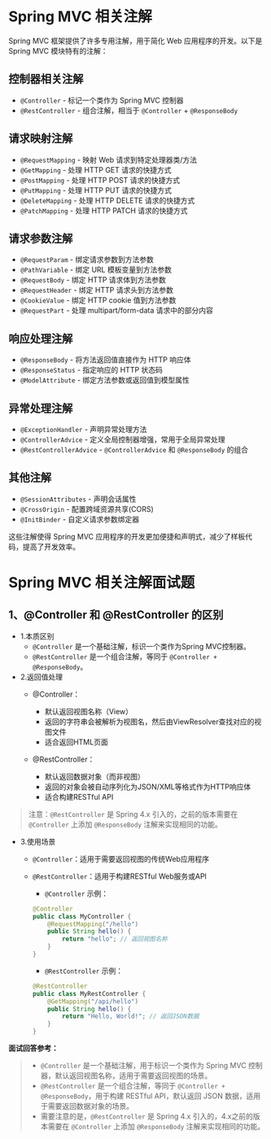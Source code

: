 # Spring MVC 相关注解

Spring MVC 框架提供了许多专用注解，用于简化 Web 应用程序的开发。以下是 Spring MVC 模块特有的注解：

## 控制器相关注解

- `@Controller` - 标记一个类作为 Spring MVC 控制器
- `@RestController` - 组合注解，相当于 `@Controller` + `@ResponseBody`

## 请求映射注解

- `@RequestMapping` - 映射 Web 请求到特定处理器类/方法
- `@GetMapping` - 处理 HTTP GET 请求的快捷方式
- `@PostMapping` - 处理 HTTP POST 请求的快捷方式
- `@PutMapping` - 处理 HTTP PUT 请求的快捷方式
- `@DeleteMapping` - 处理 HTTP DELETE 请求的快捷方式
- `@PatchMapping` - 处理 HTTP PATCH 请求的快捷方式

## 请求参数注解

- `@RequestParam` - 绑定请求参数到方法参数
- `@PathVariable` - 绑定 URL 模板变量到方法参数
- `@RequestBody` - 绑定 HTTP 请求体到方法参数
- `@RequestHeader` - 绑定 HTTP 请求头到方法参数
- `@CookieValue` - 绑定 HTTP cookie 值到方法参数
- `@RequestPart` - 处理 multipart/form-data 请求中的部分内容

## 响应处理注解

- `@ResponseBody` - 将方法返回值直接作为 HTTP 响应体
- `@ResponseStatus` - 指定响应的 HTTP 状态码
- `@ModelAttribute` - 绑定方法参数或返回值到模型属性

## 异常处理注解

- `@ExceptionHandler` - 声明异常处理方法
- `@ControllerAdvice` - 定义全局控制器增强，常用于全局异常处理
- `@RestControllerAdvice` - `@ControllerAdvice` 和 `@ResponseBody` 的组合

## 其他注解

- `@SessionAttributes` - 声明会话属性
- `@CrossOrigin` - 配置跨域资源共享(CORS)
- `@InitBinder` - 自定义请求参数绑定器

这些注解使得 Spring MVC 应用程序的开发更加便捷和声明式，减少了样板代码，提高了开发效率。

# Spring MVC 相关注解面试题

## 1、@Controller 和 @RestController 的区别

- 1.本质区别
    - `@Controller` 是一个基础注解，标识一个类作为Spring MVC控制器。
    - `@RestController` 是一个组合注解，等同于 `@Controller + @ResponseBody`。
- 2.返回值处理
    - @Controller：
        - 默认返回视图名称（View）
        - 返回的字符串会被解析为视图名，然后由ViewResolver查找对应的视图文件
        - 适合返回HTML页面
    - @RestController：

        - 默认返回数据对象（而非视图）
        - 返回的对象会被自动序列化为JSON/XML等格式作为HTTP响应体
        - 适合构建RESTful API

> 注意：`@RestController` 是 Spring 4.x 引入的，之前的版本需要在 `@Controller` 上添加 `@ResponseBody` 注解来实现相同的功能。

- 3.使用场景
    - `@Controller`：适用于需要返回视图的传统Web应用程序
    - `@RestController`：适用于构建RESTful Web服务或API

        - `@Controller` 示例：
        ```java
        @Controller
        public class MyController {
            @RequestMapping("/hello")
            public String hello() {
                return "hello"; // 返回视图名称
            }
        }
        ```

        - `@RestController` 示例：
        ```java
        @RestController
        public class MyRestController {
            @GetMapping("/api/hello")
            public String hello() {
                return "Hello, World!"; // 返回JSON数据
            }
        }
        ```

**面试回答参考：**
> - `@Controller` 是一个基础注解，用于标识一个类作为 Spring MVC 控制器，默认返回视图名称，适用于需要返回视图的场景。
> - `@RestController` 是一个组合注解，等同于 `@Controller + @ResponseBody`，用于构建 RESTful API，默认返回 JSON 数据，适用于需要返回数据对象的场景。
> - 需要注意的是，`@RestController` 是 Spring 4.x 引入的，4.x之前的版本需要在 `@Controller` 上添加 `@ResponseBody` 注解来实现相同的功能。